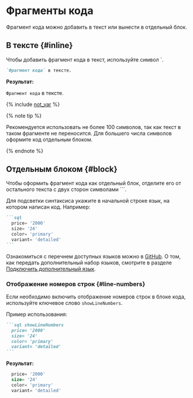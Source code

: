 # Фрагменты кода

Фрагмент кода можно добавить в текст или вынести в отдельный блок.

## В тексте {#inline}

Чтобы добавить фрагмент кода в текст, используйте символ `.
```markdown
`Фрагмент кода` в тексте.
```

**Результат:**

`Фрагмент кода` в тексте.

{% include [not_var](../_includes/not_var-info.md) %}

{% note tip %}

Рекомендуется использовать не более 100 символов, так как текст в таком фрагменте не переносится. Для большего числа символов оформите код отдельным блоком.

{% endnote %}

## Отдельным блоком {#block}

Чтобы оформить фрагмент кода как отдельный блок, отделите его от остального текста с двух сторон символами ```.

Для подсветки синтаксиса укажите в начальной строке язык, на котором написан код. Например:

````markdown
```sql
  price= '2000'
  size= '24'  
  color= 'primary'
  variant= 'detailed' 
```
````

Ознакомиться с перечнем доступных языков можно в [GitHub](https://github.com/highlightjs/highlight.js/tree/master/src/languages). О том, как передать дополнительный набор языков, смотрите в разделе [Подключить дополнительный язык](../tools/transform/highlight.md#add).

### Отображение номеров строк {#line-numbers}

Если необходимо включить отображение номеров строк в блоке кода, используйте ключевое слово `showLineNumbers`.

Пример использования:

````markdown
```sql showLineNumbers
  price= '2000'
  size= '24'  
  color= 'primary'
  variant= 'detailed' 
```
````

**Результат:**

```sql showLineNumbers
  price= '2000'
  size= '24'  
  color= 'primary'
  variant= 'detailed' 
```
